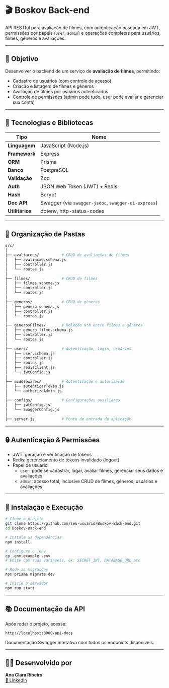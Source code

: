 
# 🎬 Boskov Back-end

API RESTful para avaliação de filmes, com autenticação baseada em JWT, permissões por papéis (`user`, `admin`) e operações completas para usuários, filmes, gêneros e avaliações.

---

## 🧩 Objetivo

Desenvolver o backend de um serviço de **avaliação de filmes**, permitindo:
- Cadastro de usuários (com controle de acesso)
- Criação e listagem de filmes e gêneros
- Avaliação de filmes por usuários autenticados
- Controle de permissões (admin pode tudo, user pode avaliar e gerenciar sua conta)

---

## 🚀 Tecnologias e Bibliotecas

| Tipo           | Nome                                  |
|----------------|---------------------------------------|
| **Linguagem**  | JavaScript (Node.js)                  |
| **Framework**  | Express                               |
| **ORM**        | Prisma                                |
| **Banco**      | PostgreSQL                            |
| **Validação**  | Zod                                   |
| **Auth**       | JSON Web Token (JWT) + Redis          |
| **Hash**       | Bcrypt                                |
| **Doc API**    | Swagger (via `swagger-jsdoc`, `swagger-ui-express`) |
| **Utilitários**| dotenv, http-status-codes             |

---

## 📁 Organização de Pastas

```bash
src/
│
├── avaliacoes/          # CRUD de avaliações de filmes
│   ├── avaliacao.schema.js
│   ├── controller.js
│   └── routes.js
│
├── filmes/              # CRUD de filmes
│   ├── filmes.schema.js
│   ├── controller.js
│   └── routes.js
│
├── generos/             # CRUD de gêneros
│   ├── genero.schema.js
│   ├── controller.js
│   └── routes.js
│
├── generosFilmes/       # Relação N:N entre filmes e gêneros
│   ├── genero_filme.schema.js
│   ├── controller.js
│   └── routes.js
│
├── users/               # Autenticação, login, usuários
│   ├── user.schema.js
│   ├── controller.js
│   ├── routes.js
│   ├── redisClient.js
│   └── jwtConfig.js
│
├── middlewares/         # Autenticação e autorização
│   ├── autenticarToken.js
│   └── authorizeAdmin.js
│
├── configs/             # Configurações auxiliares
│   ├── jwtConfig.js
│   └── SwaggerConfig.js
│
├── server.js            # Ponto de entrada da aplicação
```

---

## 🔒 Autenticação & Permissões

- JWT: geração e verificação de tokens
- Redis: gerenciamento de tokens invalidado (logout)
- Papel de usuário:
  - `user`: pode se cadastrar, logar, avaliar filmes, gerenciar seus dados e avaliações
  - `admin`: acesso total, inclusive CRUD de filmes, gêneros, usuários e avaliações

---

## 📌 Instalação e Execução

```bash
# Clone o projeto
git clone https://github.com/seu-usuario/Boskov-Back-end.git
cd Boskov-Back-end

# Instale as dependências
npm install

# Configure o .env
cp .env.example .env
# Edite com suas variáveis, ex: SECRET_JWT, DATABASE_URL etc

# Rode as migrações
npx prisma migrate dev

# Inicie o servidor
npm run start
```

---

## 📚 Documentação da API

Após rodar o projeto, acesse:

```
http://localhost:3000/api-docs
```

Documentação Swagger interativa com todos os endpoints disponíveis.

---

## 👩‍💻 Desenvolvido por

**Ana Clara Ribeiro**  
[🔗 LinkedIn](https://www.https://www.linkedin.com/in/ana-clara-ribeiro-rodrigues-da-cunha-61665825b/)
